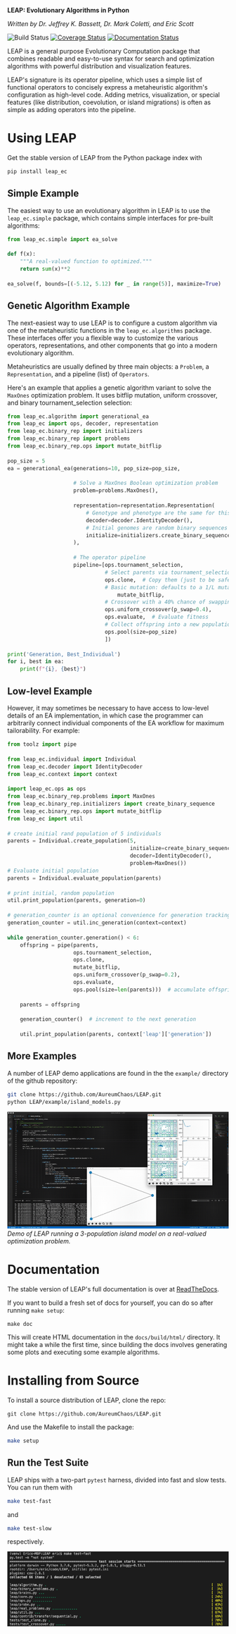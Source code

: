 **LEAP: Evolutionary Algorithms in Python**

*Written by Dr. Jeffrey K. Bassett, Dr. Mark Coletti, and Eric Scott*

![Build Status](https://travis-ci.org/AureumChaos/LEAP.svg?branch=master)
[![Coverage Status](https://coveralls.io/repos/github/AureumChaos/LEAP/badge.svg?branch=master)](https://coveralls.io/github/AureumChaos/LEAP?branch=master)
[![Documentation Status](https://readthedocs.org/projects/leap-gmu/badge/?version=latest)](https://leap-gmu.readthedocs.io/en/latest/?badge=latest)

LEAP is a general purpose Evolutionary Computation package that combines 
readable and easy-to-use syntax for search and optimization algorithms with 
powerful distribution and visualization features.

LEAP's signature is its operator pipeline, which uses a simple list of 
functional operators to concisely express a metaheuristic algorithm's 
configuration as high-level code.  Adding metrics, visualization, or 
special features (like distribution, coevolution, or island migrations)
is often as simple as adding operators into the pipeline.


# Using LEAP

Get the stable version of LEAP from the Python package index with

```bash
pip install leap_ec
```

## Simple Example

The easiest way to use an evolutionary algorithm in LEAP is to use the 
`leap_ec.simple` package, which contains simple interfaces for pre-built
algorithms:

```Python
from leap_ec.simple import ea_solve

def f(x):
    """A real-valued function to optimized."""
    return sum(x)**2

ea_solve(f, bounds=[(-5.12, 5.12) for _ in range(5)], maximize=True)
```

## Genetic Algorithm Example

The next-easiest way to use LEAP is to configure a custom algorithm via one 
of the metaheuristic functions in the `leap_ec.algorithms` package.  These 
interfaces offer you a flexible way to customize the various operators, 
representations, and other components that go into a modern evolutionary 
algorithm.

Metaheuristics are usually defined by three main objects: a `Problem`, a
`Representation`, and a pipeline (list) of `Operators`.

Here's an example that applies a genetic algorithm variant to solve the 
`MaxOnes` optimization problem.  It uses bitflip mutation, uniform crossover, 
and binary tournament_selection selection:

```Python
from leap_ec.algorithm import generational_ea
from leap_ec import ops, decoder, representation
from leap_ec.binary_rep import initializers
from leap_ec.binary_rep import problems
from leap_ec.binary_rep.ops import mutate_bitflip

pop_size = 5
ea = generational_ea(generations=10, pop_size=pop_size,

                     # Solve a MaxOnes Boolean optimization problem
                     problem=problems.MaxOnes(),

                     representation=representation.Representation(
                         # Genotype and phenotype are the same for this task
                         decoder=decoder.IdentityDecoder(),
                         # Initial genomes are random binary sequences
                         initialize=initializers.create_binary_sequence(length=10)
                     ),

                     # The operator pipeline
                     pipeline=[ops.tournament_selection,
                               # Select parents via tournament_selection selection
                               ops.clone,  # Copy them (just to be safe)
                               # Basic mutation: defaults to a 1/L mutation rate
                                   mutate_bitflip,
                               # Crossover with a 40% chance of swapping each gene
                               ops.uniform_crossover(p_swap=0.4),
                               ops.evaluate,  # Evaluate fitness
                               # Collect offspring into a new population
                               ops.pool(size=pop_size)
                               ])

print('Generation, Best_Individual')
for i, best in ea:
    print(f"{i}, {best}")
```

## Low-level Example

However, it may sometimes be necessary to have access to low-level details of
an EA implementation, in which case the programmer can arbitrarily connect
individual components of the EA workflow for maximum tailorability.   For
example:

```python
from toolz import pipe

from leap_ec.individual import Individual
from leap_ec.decoder import IdentityDecoder
from leap_ec.context import context

import leap_ec.ops as ops
from leap_ec.binary_rep.problems import MaxOnes
from leap_ec.binary_rep.initializers import create_binary_sequence
from leap_ec.binary_rep.ops import mutate_bitflip
from leap_ec import util

# create initial rand population of 5 individuals
parents = Individual.create_population(5,
                                       initialize=create_binary_sequence(4),
                                       decoder=IdentityDecoder(),
                                       problem=MaxOnes())
# Evaluate initial population
parents = Individual.evaluate_population(parents)

# print initial, random population
util.print_population(parents, generation=0)

# generation_counter is an optional convenience for generation tracking
generation_counter = util.inc_generation(context=context)

while generation_counter.generation() < 6:
    offspring = pipe(parents,
                     ops.tournament_selection,
                     ops.clone,
                     mutate_bitflip,
                     ops.uniform_crossover(p_swap=0.2),
                     ops.evaluate,
                     ops.pool(size=len(parents)))  # accumulate offspring

    parents = offspring

    generation_counter()  # increment to the next generation

    util.print_population(parents, context['leap']['generation'])
```

## More Examples

A number of LEAP demo applications are found in the the `example/` directory of the github repository:

```bash
git clone https://github.com/AureumChaos/LEAP.git
python LEAP/example/island_models.py
```

![Demo of LEAP running a 3-population island model on a real-valued optimization problem.](_static/island_model_animation.gif)
*Demo of LEAP running a 3-population island model on a real-valued optimization problem.*


# Documentation

The stable version of LEAP's full documentation is over at [ReadTheDocs](https://leap_gmu.readthedocs.io/).

If you want to build a fresh set of docs for yourself, you can do so after running `make setup`:

```
make doc
```

This will create HTML documentation in the `docs/build/html/` directory.  It might take a while the first time,
since building the docs involves generating some plots and executing some example algorithms.


# Installing from Source

To install a source distribution of LEAP, clone the repo:

```
git clone https://github.com/AureumChaos/LEAP.git
```

And use the Makefile to install the package:

```bash
make setup
```

## Run the Test Suite

LEAP ships with a two-part `pytest` harness, divided into fast and slow tests.  You can run them with 

```bash
make test-fast
```
and 

```bash
make test-slow
```

respectively.

![pytest output example](_static/pytest_output.png)
